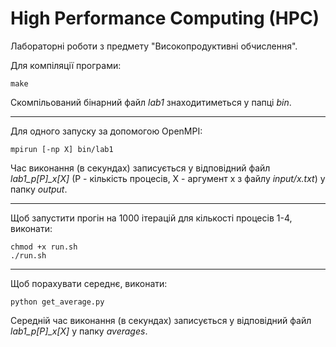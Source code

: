 # High Performance Computing (HPC)

Лабораторні роботи з предмету "Високопродуктивні обчислення".

Для компіляції програми:

```
make
```

Скомпільований бінарний файл *lab1* знаходитиметься у папці *bin*.

***

Для одного запуску за допомогою OpenMPI:

```
mpirun [-np X] bin/lab1  
```

Час виконання (в секундах) записується у відповідний файл *lab1_p[P]_x[X]* (P -
кількість процесів, X - аргумент x з файлу *input/x.txt*) у папку *output*.

***

Щоб запустити прогін на 1000 ітерацій для кількості процесів 1-4, виконати:

```
chmod +x run.sh
./run.sh
```

***

Щоб порахувати середнє, виконати:

```
python get_average.py
```

Середній час виконання (в секундах) записується у відповідний файл
*lab1_p[P]_x[X]* у папку *averages*.
